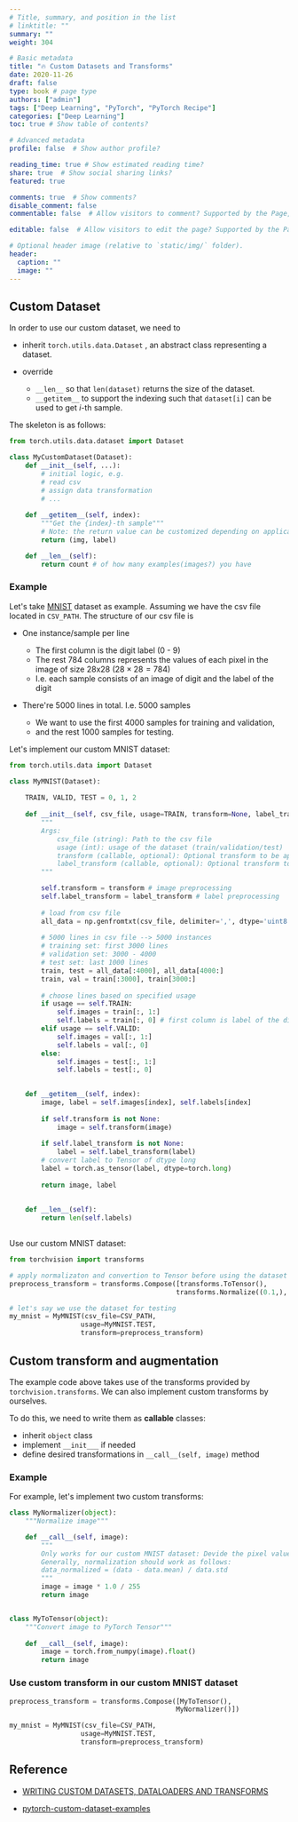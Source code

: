 ```yaml
---
# Title, summary, and position in the list
# linktitle: ""
summary: ""
weight: 304

# Basic metadata
title: "🔥 Custom Datasets and Transforms"
date: 2020-11-26
draft: false
type: book # page type
authors: ["admin"]
tags: ["Deep Learning", "PyTorch", "PyTorch Recipe"]
categories: ["Deep Learning"]
toc: true # Show table of contents?

# Advanced metadata
profile: false  # Show author profile?

reading_time: true # Show estimated reading time?
share: true  # Show social sharing links?
featured: true

comments: true  # Show comments?
disable_comment: false
commentable: false  # Allow visitors to comment? Supported by the Page, Post, and Docs content types.

editable: false  # Allow visitors to edit the page? Supported by the Page, Post, and Docs content types.

# Optional header image (relative to `static/img/` folder).
header:
  caption: ""
  image: ""
---
```


## Custom Dataset

In order to use our custom dataset, we need to

- inherit `torch.utils.data.Dataset` , an abstract class representing a dataset.

- override
  - `__len__` so that `len(dataset)` returns the size of the dataset.
  - `__getitem__` to support the indexing such that `dataset[i]` can be used to get *i*-th sample.

The skeleton is as follows:

```python
from torch.utils.data.dataset import Dataset

class MyCustomDataset(Dataset):
    def __init__(self, ...):
        # initial logic, e.g.
        # read csv
        # assign data transformation
        # ...
        
    def __getitem__(self, index):
        """Get the {index}-th sample"""
        # Note: the return value can be customized depending on application
        return (img, label)

    def __len__(self):
        return count # of how many examples(images?) you have
```

### Example

Let's take [MNIST](http://yann.lecun.com/exdb/mnist/) dataset as example. Assuming we have the csv file located in `CSV_PATH`. The structure of our csv file is

- One instance/sample per line
  - The first column is the digit label (0 - 9)
  - The rest 784 columns represents the values of each pixel in the image of size 28x28 ($28 \times 28 = 784$)
  - I.e. each sample consists of an image of digit and the label of the digit

- There're 5000 lines in total. I.e. 5000 samples
  - We want to use the first 4000 samples for training and validation, 
  - and the rest 1000 samples for testing.

Let's implement our custom MNIST dataset:

```python
from torch.utils.data import Dataset

class MyMNIST(Dataset):
    
    TRAIN, VALID, TEST = 0, 1, 2
    
    def __init__(self, csv_file, usage=TRAIN, transform=None, label_transform=None):
        """
        Args:
            csv_file (string): Path to the csv file
            usage (int): usage of the dataset (train/validation/test)  
            transform (callable, optional): Optional transform to be applied on the image.
            label_transform (callable, optional): Optional transform to be applied on the label.
        """

        self.transform = transform # image preprocessing
        self.label_transform = label_transform # label preprocessing
        
        # load from csv file
        all_data = np.genfromtxt(csv_file, delimiter=',', dtype='uint8')
        
        # 5000 lines in csv file --> 5000 instances
        # training set: first 3000 lines
        # validation set: 3000 - 4000 
        # test set: last 1000 lines
        train, test = all_data[:4000], all_data[4000:]
        train, val = train[:3000], train[3000:]
        
        # choose lines based on specified usage
        if usage == self.TRAIN:
            self.images = train[:, 1:]
            self.labels = train[:, 0] # first column is label of the digit 
        elif usage == self.VALID:
            self.images = val[:, 1:]
            self.labels = val[:, 0]
        else:
            self.images = test[:, 1:]
            self.labels = test[:, 0]
      

    def __getitem__(self, index):
        image, label = self.images[index], self.labels[index]
        
        if self.transform is not None:
            image = self.transform(image)
        
        if self.label_transform is not None:
            label = self.label_transform(label)       
        # convert label to Tensor of dtype long
        label = torch.as_tensor(label, dtype=torch.long)
        
        return image, label
    
    
    def __len__(self):
        return len(self.labels)
             
```

Use our custom MNIST dataset:

```python
from torchvision import transforms

# apply normalizaton and convertion to Tensor before using the dataset
preprocess_transform = transforms.Compose([transforms.ToTensor(),
                                          transforms.Normalize((0.1,), (0.4))])

# let's say we use the dataset for testing
my_mnist = MyMNIST(csv_file=CSV_PATH,
                  usage=MyMNIST.TEST,
                  transform=preprocess_transform)
```

## Custom transform and augmentation

The example code above takes use of the transforms provided by `torchvision.transforms`. We can also implement custom transforms by ourselves. 

To do this, we need to write them as **callable** classes:

- inherit `object` class
- implement `__init___` if needed
- define desired transformations in `__call__(self, image)` method

### Example

For example, let's implement two custom transforms:

```python
class MyNormalizer(object):
    """Normalize image"""

    def __call__(self, image):
        """
        Only works for our custom MNIST dataset: Devide the pixel values by 255
        Generally, normalization should work as follows:
        data_normalized = (data - data.mean) / data.std
        """
        image = image * 1.0 / 255
        return image


class MyToTensor(object):
    """Convert image to PyTorch Tensor"""
 
    def __call__(self, image):
        image = torch.from_numpy(image).float()
        return image
```

### Use custom transform in our custom MNIST dataset

```python
preprocess_transform = transforms.Compose([MyToTensor(),
                                          MyNormalizer()])

my_mnist = MyMNIST(csv_file=CSV_PATH,
                  usage=MyMNIST.TEST,
                  transform=preprocess_transform)
```



## Reference

- [WRITING CUSTOM DATASETS, DATALOADERS AND TRANSFORMS](https://pytorch.org/tutorials/beginner/data_loading_tutorial.html#compose-transforms)

- [pytorch-custom-dataset-examples](https://github.com/utkuozbulak/pytorch-custom-dataset-examples)

